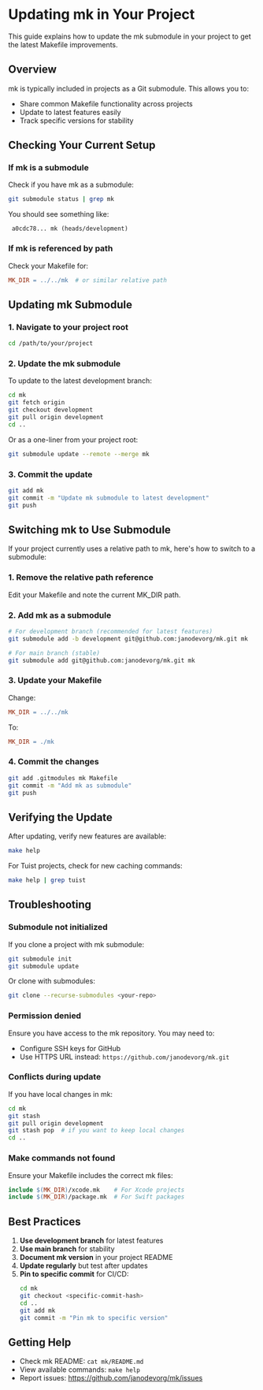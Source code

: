 # Updating mk in Your Project

This guide explains how to update the mk submodule in your project to get the latest Makefile improvements.

## Overview

mk is typically included in projects as a Git submodule. This allows you to:
- Share common Makefile functionality across projects
- Update to latest features easily
- Track specific versions for stability

## Checking Your Current Setup

### If mk is a submodule

Check if you have mk as a submodule:

```bash
git submodule status | grep mk
```

You should see something like:
```
 a0cdc78... mk (heads/development)
```

### If mk is referenced by path

Check your Makefile for:
```makefile
MK_DIR = ../../mk  # or similar relative path
```

## Updating mk Submodule

### 1. Navigate to your project root

```bash
cd /path/to/your/project
```

### 2. Update the mk submodule

To update to the latest development branch:

```bash
cd mk
git fetch origin
git checkout development
git pull origin development
cd ..
```

Or as a one-liner from your project root:

```bash
git submodule update --remote --merge mk
```

### 3. Commit the update

```bash
git add mk
git commit -m "Update mk submodule to latest development"
git push
```

## Switching mk to Use Submodule

If your project currently uses a relative path to mk, here's how to switch to a submodule:

### 1. Remove the relative path reference

Edit your Makefile and note the current MK_DIR path.

### 2. Add mk as a submodule

```bash
# For development branch (recommended for latest features)
git submodule add -b development git@github.com:janodevorg/mk.git mk

# For main branch (stable)
git submodule add git@github.com:janodevorg/mk.git mk
```

### 3. Update your Makefile

Change:
```makefile
MK_DIR = ../../mk
```

To:
```makefile
MK_DIR = ./mk
```

### 4. Commit the changes

```bash
git add .gitmodules mk Makefile
git commit -m "Add mk as submodule"
git push
```

## Verifying the Update

After updating, verify new features are available:

```bash
make help
```

For Tuist projects, check for new caching commands:

```bash
make help | grep tuist
```

## Troubleshooting

### Submodule not initialized

If you clone a project with mk submodule:

```bash
git submodule init
git submodule update
```

Or clone with submodules:

```bash
git clone --recurse-submodules <your-repo>
```

### Permission denied

Ensure you have access to the mk repository. You may need to:
- Configure SSH keys for GitHub
- Use HTTPS URL instead: `https://github.com/janodevorg/mk.git`

### Conflicts during update

If you have local changes in mk:

```bash
cd mk
git stash
git pull origin development
git stash pop  # if you want to keep local changes
cd ..
```

### Make commands not found

Ensure your Makefile includes the correct mk files:

```makefile
include $(MK_DIR)/xcode.mk    # For Xcode projects
include $(MK_DIR)/package.mk  # For Swift packages
```

## Best Practices

1. **Use development branch** for latest features
2. **Use main branch** for stability
3. **Document mk version** in your project README
4. **Update regularly** but test after updates
5. **Pin to specific commit** for CI/CD:
   ```bash
   cd mk
   git checkout <specific-commit-hash>
   cd ..
   git add mk
   git commit -m "Pin mk to specific version"
   ```

## Getting Help

- Check mk README: `cat mk/README.md`
- View available commands: `make help`
- Report issues: https://github.com/janodevorg/mk/issues